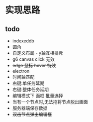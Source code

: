 # 实现思路

## todo

- indexeddb
- 圆角
- 自定义布局 - y轴互相排斥
- g6 canvas click 无效
- ~~edge 鼠标 hover 特效~~
- electron
- 时间轴匹配
- 右键:单任务延期
- 右键:整体任务延期
- 编辑模式下 画框 批量选择
- 当有一个节点时,无法拖将节点脱出画面
- 服务器端保存数据
- ~~双击节点弹出编辑框~~